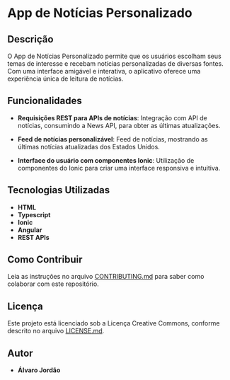 # App de Notícias Personalizado

## Descrição
O App de Notícias Personalizado permite que os usuários escolham seus temas de interesse e recebam notícias personalizadas de diversas fontes. Com uma interface amigável e interativa, o aplicativo oferece uma experiência única de leitura de notícias.

## Funcionalidades

- **Requisições REST para APIs de notícias**: Integração com API de notícias, consumindo a News API, para obter as últimas atualizações.
  
- **Feed de notícias personalizável**: Feed de notícias, mostrando as últimas notícias atualizadas dos Estados Unidos.

- **Interface do usuário com componentes Ionic**: Utilização de componentes do Ionic para criar uma interface responsiva e intuitiva.

## Tecnologias Utilizadas

- **HTML**
- **Typescript**
- **Ionic**
- **Angular**
- **REST APIs**

## Como Contribuir

Leia as instruções no arquivo [CONTRIBUTING.md](./CONTRIBUTING.md) para saber como colaborar com este repositório.

## Licença

Este projeto está licenciado sob a Licença Creative Commons, conforme descrito no arquivo [LICENSE.md](./LICENSE.md).

## Autor

- **Álvaro Jordão** 
